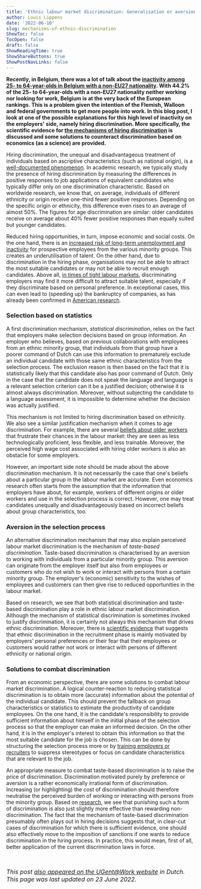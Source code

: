 ```yaml
---
title: 'Ethnic labour market discrimination: Generalisation or aversion?'
author: Louis Lippens
date: '2022-06-10'
slug: mechanisms-of-ethnic-discrimination
ShowToc: false
TocOpen: false
draft: false
ShowReadingTime: true
ShowShareButtons: true
ShowPostNavLinks: false
---
```



**Recently, in Belgium, there was a lot of talk about the [inactivity among 25- to 64-year-olds in Belgium with a non-EU27 nationality](https://bit.ly/SUGAW5-LL). With 44.2% of the 25- to 64-year-olds with a non-EU27 nationality neither working nor looking for work, Belgium is at the very back of the European rankings. This is a problem given the intention of the Flemish, Walloon and federal governments to get more people into work. In this blog post, I look at one of the possible explanations for this high level of inactivity on the employers' side, namely hiring discrimination. More specifically, the scientific evidence for [the mechanisms of hiring discrimination](https://bit.ly/mechanisms-discrimination-jems) is discussed and some solutions to counteract discrimination based on economics (as a science) are provided.**

Hiring discrimination, the unequal and disadvantageous treatment of individuals based on ascriptive characteristics (such as national origin), is a [well-documented phenomenon](https://bit.ly/state-of-hiring-discrimination-iza). In academic research, we typically study the presence of hiring discrimination by measuring the differences in positive responses to job applications of equivalent candidates who typically differ only on one discrimination characteristic. Based on worldwide research, we know that, on average, individuals of different ethnicity or origin receive one-third fewer positive responses. Depending on the specific origin or ethnicity, this difference even rises to an average of almost 50%. The figures for age discrimination are similar: older candidates receive on average about 40% fewer positive responses than equally suited but younger candidates.

Reduced hiring opportunities, in turn, impose economic and social costs. On the one hand, there is an [increased risk of long-term unemployment and inactivity](https://doi.org/10.1787/0c0cc42a-en) for prospective employees from the various minority groups. This creates an underutilisation of talent. On the other hand, due to discrimination in the hiring phase, organisations may not be able to attract the most suitable candidates or may not be able to recruit enough candidates. Above all, [in times of tight labour markets](https://doi.org/10.1177/0019793915570873), discriminating employers may find it more difficult to attract suitable talent, especially if they discriminate based on personal preference. In exceptional cases, this can even lead to (speeding up) the bankruptcy of companies, as has already been confirmed in [American research](https://doi.org/10.15195/v3.a36).

### Selection based on statistics

A first discrimination mechanism, *statistical discrimination*, relies on the fact that employers make selection decisions based on group information. An employer who believes, based on previous collaborations with employees from an ethnic minority group, that individuals from that group have a poorer command of Dutch can use this information to prematurely exclude an individual candidate with those same ethnic characteristics from the selection process. The exclusion reason is then based on the fact that it is statistically likely that this candidate also has poor command of Dutch. Only in the case that the candidate does not speak the language and language is a relevant selection criterion can it be a justified decision; otherwise it is almost always discrimination. Moreover, without subjecting the candidate to a language assessment, it is impossible to determine whether the decision was actually justified.

This mechanism is not limited to hiring discrimination based on ethnicity. We also see a similar justification mechanism when it comes to age discrimination. For example, there are several [beliefs about older workers](https://doi.org/10.1016/j.labeco.2021.102003) that frustrate their chances in the labour market: they are seen as less technologically proficient, less flexible, and less trainable. Moreover, the perceived high wage cost associated with hiring older workers is also an obstacle for some employers.

However, an important side note should be made about the above discrimination mechanism. It is not necessarily the case that one's beliefs about a particular group in the labour market are accurate. Even economics research often starts from the assumption that the information that employers have about, for example, workers of different origins or older workers and use in the selection process is correct. However, one may treat candidates unequally and disadvantageously based on incorrect beliefs about group characteristics, too.

### Aversion in the selection process

An alternative discrimination mechanism that may also explain perceived labour market discrimination is the mechanism of *taste-based discrimination*. Taste-based discrimination is characterised by an aversion to working with individuals from a particular minority group. This aversion can originate from the employer itself but also from employees or customers who do not wish to work or interact with persons from a certain minority group. The employer's (economic) sensitivity to the wishes of employees and customers can then give rise to reduced opportunities in the labour market.

Based on research, we see that both statistical discrimination and taste-based discrimination play a role in ethnic labour market discrimination. Although the mechanism of statistical discrimination is sometimes invoked to justify discrimination, it is certainly not always this mechanism that drives ethnic discrimination. Moreover, there is [scientific evidence](https://bit.ly/mechanisms-discrimination-jems) that suggests that ethnic discrimination in the recruitment phase is mainly motivated by employers' personal preferences or their fear that their employees or customers would rather not work or interact with persons of different ethnicity or national origin.

### Solutions to combat discrimination

From an economic perspective, there are some solutions to combat labour market discrimination. A logical counter-reaction to reducing statistical discrimination is to obtain more (accurate) information about the potential of the individual candidate. This should prevent the fallback on group characteristics or statistics to estimate the productivity of candidate employees. On the one hand, it is the candidate's responsibility to provide sufficient information about himself in the initial phase of the selection process so that the employer can make an informed decision. On the other hand, it is in the employer's interest to obtain this information so that the most suitable candidate for the job is chosen. This can be done by structuring the selection process more or by [training employers or recruiters](https://doi.org/10.1080/1359432X.2020.1756907) to suppress stereotypes or focus on candidate characteristics that are relevant to the job.

An appropriate measure to combat taste-based discrimination is to raise the price of discrimination. Discrimination motivated purely by preference or aversion is a rather economically irrational form of discrimination. Increasing (or highlighting) the cost of discrimination should therefore neutralise the perceived burden of working or interacting with persons from the minority group. Based on [research](https://doi.org/10.1080/1369183X.2022.2050191), we see that punishing such a form of discrimination is also just slightly more effective than rewarding non-discrimination. The fact that the mechanism of taste-based discrimination presumably often plays out in hiring decisions suggests that, in clear-cut cases of discrimination for which there is sufficient evidence, one should also effectively move to the imposition of sanctions if one wants to reduce discrimination in the hiring process. In practice, this would mean, first of all, better application of the current discrimination laws in force. 

<br></br>
<font size="3"> _This post [also appeared on the UGent@Work website](https://www.ugent.be/ugentatwork/nl/blog/blog-27.htm) in Dutch. This page was last updated on 23 June 2022._ <font>
